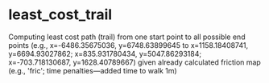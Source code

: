 # least_cost_trail

Computing least cost path (trail) from one start point to all possible end points (e.g., x=-6486.35675036, y=6748.63899645 to x=1158.18408741, y=6694.93027862; x=835.931780434, y=5047.86293184; x=-703.718130687, y=1628.40789667) given  already calculated friction map (e.g., 'fric'; time penalties—added time to walk 1m) 
